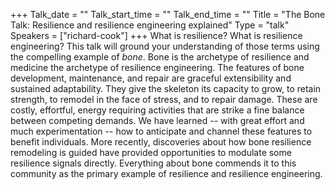+++
Talk_date = ""
Talk_start_time = ""
Talk_end_time = ""
Title = "The Bone Talk: Resilience and resilience engineering explained"
Type = "talk"
Speakers = ["richard-cook"]
+++
What is resilience? What is resilience engineering? This talk will ground your understanding of those terms using the compelling example of *bone*. Bone is the archetype of resilience and medicine the archetype of resilience engineering. The features of bone development, maintenance, and repair are graceful extensibility and sustained adaptability. They give the skeleton its capacity to grow, to retain strength, to remodel in the face of stress, and to repair damage. These are costly, effortful, energy requiring activities that are strike a fine balance between competing demands. We have learned -- with great effort and much experimentation -- how to anticipate and channel these features to benefit individuals. More recently, discoveries about how bone resilience remodeling is guided have provided opportunities to modulate some resilience signals directly. Everything about bone commends it to this community as the primary example of resilience and resilience engineering.

